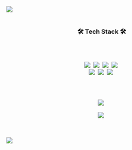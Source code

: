 <img src="https://capsule-render.vercel.app/api?type=waving&color=timeGradient&height=170&section=header&text=TATE_LOG&fontSize=50&animation=twinkling"/>
<br></br>
<h3 align="center">🛠 Tech Stack 🛠</h3>
<br></br>
<p align="center">
  <img src="https://img.shields.io/badge/Python-3766AB?style=flat-square&logo=Python&logoColor=white"/></a>&nbsp 
  <img src="https://img.shields.io/badge/Java-007396?style=flat-square&logo=Java&logoColor=white"/></a>&nbsp 
  <img src="https://img.shields.io/badge/Javascript-ffb13b?style=flat-square&logo=javascript&logoColor=white"/></a>&nbsp 
  <img src="https://img.shields.io/badge/css-1572B6?style=flat-square&logo=css3&logoColor=white"/></a>&nbsp 
  <br>
  <img src="https://img.shields.io/badge/SpringBoot-6DB33F?style=flat-square&logo=Spring&logoColor=white"/></a>&nbsp 
  <img src="https://img.shields.io/badge/Mysql-E6B91E?style=flat-square&logo=MySql&logoColor=white"/></a>&nbsp 
  <img src="https://img.shields.io/badge/aws-333664?style=flat-square&logo=amazon-aws&logoColor=white"/></a>&nbsp 
</p>
<br></br>
<p align="center">
  <img src="https://hits.seeyoufarm.com/api/count/incr/badge.svg?url=https%3A%2F%2Fgithub.com%2FTATE-Git&count_bg=%23BDBEBC&title_bg=%23555555&icon=&icon_color=%23FBEC00&title=hits&edge_flat=true"/></a>&nbsp 
</p>
<p align="center">
  <img src="https://github-readme-stats.vercel.app/api?username=TATE-Git&show_icons=true&theme=radical"/></a>&nbsp 
</p>
<br></br>
<img src="https://capsule-render.vercel.app/api?type=waving&color=timeGradient&height=170&section=footer&text=&&fontSize=50&animation=twinkling"/>

<!--
**TATE-Git/TATE-Git** is a ✨ _special_ ✨ repository because its `README.md` (this file) appears on your GitHub profile.

Here are some ideas to get you started:

- 🔭 I’m currently working on ...
- 🌱 I’m currently learning ...
- 👯 I’m looking to collaborate on ...
- 🤔 I’m looking for help with ...
- 💬 Ask me about ...
- 📫 How to reach me: ...
- 😄 Pronouns: ...
- ⚡ Fun fact: ...
-->
